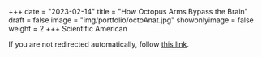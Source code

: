+++
date = "2023-02-14"
title = "How Octopus Arms Bypass the Brain"
draft = false
image = "img/portfolio/octoAnat.jpg"
showonlyimage = false
weight = 2
+++
Scientific American
<!--more-->

If you are not redirected automatically, follow <a href='https://www.scientificamerican.com/article/how-octopus-arms-bypass-the-brain/'> this link</a>.

<meta http-equiv="refresh" content="0; url=https://www.scientificamerican.com/article/how-octopus-arms-bypass-the-brain/"> 
